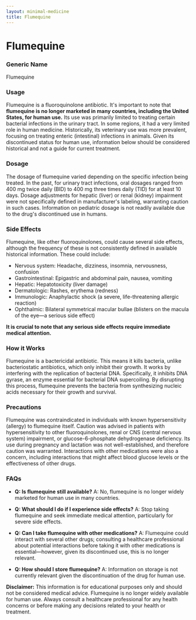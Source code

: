 ```yaml
---
layout: minimal-medicine
title: Flumequine
---
```


# Flumequine
### Generic Name
Flumequine

### Usage
Flumequine is a fluoroquinolone antibiotic.  It's important to note that **flumequine is no longer marketed in many countries, including the United States, for human use.**  Its use was primarily limited to treating certain bacterial infections in the urinary tract. In some regions, it had a very limited role in human medicine.  Historically, its veterinary use was more prevalent, focusing on treating enteric (intestinal) infections in animals.  Given its discontinued status for human use, information below should be considered historical and not a guide for current treatment.

### Dosage
The dosage of flumequine varied depending on the specific infection being treated.  In the past, for urinary tract infections, oral dosages ranged from 400 mg twice daily (BID) to 400 mg three times daily (TID) for at least 10 days.  Dosage adjustments for hepatic (liver) or renal (kidney) impairment were not specifically defined in manufacturer's labeling, warranting caution in such cases.  Information on pediatric dosage is not readily available due to the drug's discontinued use in humans.

### Side Effects
Flumequine, like other fluoroquinolones, could cause several side effects, although the frequency of these is not consistently defined in available historical information.  These could include:

*   Nervous system: Headache, dizziness, insomnia, nervousness, confusion
*   Gastrointestinal: Epigastric and abdominal pain, nausea, vomiting
*   Hepatic: Hepatotoxicity (liver damage)
*   Dermatologic: Rashes, erythema (redness)
*   Immunologic:  Anaphylactic shock (a severe, life-threatening allergic reaction)
*   Ophthalmic: Bilateral symmetrical macular bullae (blisters on the macula of the eye—a serious side effect)


**It is crucial to note that any serious side effects require immediate medical attention.**

### How it Works
Flumequine is a bactericidal antibiotic.  This means it kills bacteria, unlike bacteriostatic antibiotics, which only inhibit their growth. It works by interfering with the replication of bacterial DNA.  Specifically, it inhibits DNA gyrase, an enzyme essential for bacterial DNA supercoiling.  By disrupting this process, flumequine prevents the bacteria from synthesizing nucleic acids necessary for their growth and survival.

### Precautions
Flumequine was contraindicated in individuals with known hypersensitivity (allergy) to flumequine itself.  Caution was advised in patients with hypersensitivity to other fluoroquinolones, renal or CNS (central nervous system) impairment, or glucose-6-phosphate dehydrogenase deficiency.  Its use during pregnancy and lactation was not well-established, and therefore caution was warranted.  Interactions with other medications were also a concern, including interactions that might affect blood glucose levels or the effectiveness of other drugs.


### FAQs

*   **Q: Is flumequine still available?** A: No, flumequine is no longer widely marketed for human use in many countries.

*   **Q: What should I do if I experience side effects?** A: Stop taking flumequine and seek immediate medical attention, particularly for severe side effects.

*   **Q: Can I take flumequine with other medications?** A:  Flumequine could interact with several other drugs; consulting a healthcare professional about potential interactions before taking it with other medications is essential—however, given its discontinued use, this is no longer relevant.

*   **Q: How should I store flumequine?** A: Information on storage is not currently relevant given the discontinuation of the drug for human use.

**Disclaimer:** This information is for educational purposes only and should not be considered medical advice.  Flumequine is no longer widely available for human use.  Always consult a healthcare professional for any health concerns or before making any decisions related to your health or treatment.
